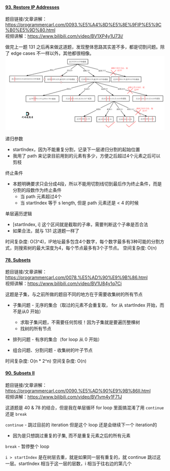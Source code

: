 #### [93. Restore IP Addresses](https://leetcode.com/problems/restore-ip-addresses/)
题目链接/文章讲解：https://programmercarl.com/0093.%E5%A4%8D%E5%8E%9FIP%E5%9C%B0%E5%9D%80.html  
视频讲解：https://www.bilibili.com/video/BV1XP4y1U73i/

做完上一题 131 之后再来做这道题，发现整体思路其实差不多，都是切割问题。除了 edge cases 不一样以外，其他都很相像。
![alt text](image-14.png)

递归参数
- startIndex，因为不能重复分割，记录下一层递归分割的起始位置
- 我用了 path 来记录目前用到的元素有多少，方便之后超过4个元素之后可以剪枝

终止条件
- 本题明确要求只会分成4段，所以不能用切割线切到最后作为终止条件，而是分割的段数作为终止条件
  - 当 path 元素超过4个
  - 当 startIndex 等于 s length, 但是 path 元素还是 < 4 的时候

单层遍历逻辑
- [startIndex, i] 这个区间就是截取的子串，需要判断这个子串是否合法
- 如果合法，就与 131 这道题一样了

时间复杂度: O(3^4)，IP地址最多包含4个数字，每个数字最多有3种可能的分割方式，则搜索树的最大深度为4，每个节点最多有3个子节点。
空间复杂度: O(n)

#### [78. Subsets](https://leetcode.com/problems/subsets/)
题目链接/文章讲解：https://programmercarl.com/0078.%E5%AD%90%E9%9B%86.html  
视频讲解：https://www.bilibili.com/video/BV1U84y1q7Ci 

这题是子集，与之前所做的题目不同的地方在于需要收集树的所有节点

- 子集问题 - 无序的集合（取过的元素不会重复取， for 从 startIndex 开始，而不是从0 开始）
  - 求取子集问题，不需要任何剪枝！因为子集就是要遍历整棵树
  - 找树的所有节点

- 排列问题 - 有序的集合（for loop 从 0 开始）
- 组合问题、分割问题 - 收集树的叶子节点

时间复杂度: O(n * 2^n)
空间复杂度: O(n)


#### [90. Subsets II](https://leetcode.com/problems/subsets-ii/)
题目链接/文章讲解：https://programmercarl.com/0090.%E5%AD%90%E9%9B%86II.html   
视频讲解：https://www.bilibili.com/video/BV1vm4y1F71J

这道题是 40 & 78 的结合，但是我在单层循环 for loop 里面搞混淆了用 `continue` 还是 `break`

`continue` - 跳过目前的 iteration 但是这个 loop 还是会继续下一个 iteration的
  - 因为是只想跳过重复的子集, 而不是重复元素之后的所有元素 

`break` - 暂停整个 loop 

`i > startIndex` 是在树层去重，就是如果同一层有重复的，就 continue 跳过这一层。startIndex 相当于这一层的层数，i 相当于往右边的第几个